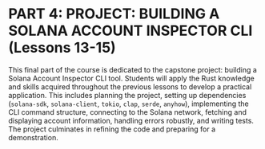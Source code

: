 # PART 4: PROJECT: BUILDING A SOLANA ACCOUNT INSPECTOR CLI (Lessons 13-15)

This final part of the course is dedicated to the capstone project: building a Solana Account Inspector CLI tool. Students will apply the Rust knowledge and skills acquired throughout the previous lessons to develop a practical application. This includes planning the project, setting up dependencies (`solana-sdk`, `solana-client`, `tokio`, `clap`, `serde`, `anyhow`), implementing the CLI command structure, connecting to the Solana network, fetching and displaying account information, handling errors robustly, and writing tests. The project culminates in refining the code and preparing for a demonstration.
